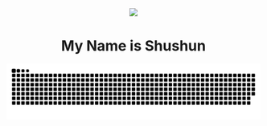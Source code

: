 <div align="center">
<img src="https://i.imgur.com/waxVImv.png"/>
<h1>My Name is Shushun</h1>
<div align="center">
  <img  src="https://github.com/1999AZZAR/1999AZZAR/blob/main/resources/img/grid-snake.svg"
       alt="snake" />
  </br>
</div>


